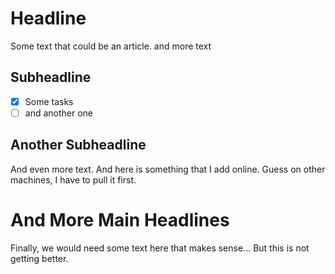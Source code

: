 # Headline

Some text that could be an article.
and more text

## Subheadline

- [X] Some tasks
- [ ] and another one

## Another Subheadline

And even more text.
And here is something that I add online. Guess on other machines, I have to pull it first.

# And More Main Headlines

Finally, we would need some text here that makes sense...
But this is not getting better.
